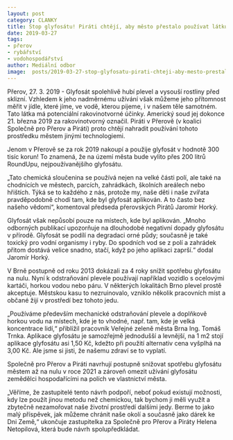 ```yaml
---
layout: post
category: CLANKY
title: Stop glyfosátu! Piráti chtějí, aby město přestalo používat látku, která má potenciální karcinogenní účinky!
date: 2019-03-27
tags: 
- přerov
- rybářství
- vodohospodářství
author: Mediální odbor
image:  posts/2019-03-27-stop-glyfosatu-pirati-chteji-aby-mesto-prestalo-pouzivat-latku-ktera-ma-potencialní-karcinogenni-ucinky.jpg  #751x422 pixelu
---
```

Přerov, 27. 3. 2019 - Glyfosát spolehlivě hubí plevel a vysouší rostliny před sklizní. Vzhledem k jeho nadměrnému užívání však můžeme jeho přítomnost měřit v jídle, které jíme, ve vodě, kterou pijeme, i v našem těle samotném. Tato látka má potenciální rakovinotvorné účinky. Americký soud jej dokonce 21. března 2019 za rakovinotvorný označil.  Piráti v Přerově (v koalici Společně pro Přerov a Piráti) proto chtějí nahradit používání tohoto prostředku městem jinými technologiemi. 

Jenom v Přerově se za rok 2019 nakoupí a použije glyfosát v hodnotě 300 tisíc korun! To znamená, že na území města bude vylito přes 200 litrů RoundUpu, nejpoužívanějšího glyfosátu. 

„Tato chemická sloučenina se používá nejen na velké části polí, ale také na chodnících ve městech, parcích, zahrádkách, školních areálech nebo hřištích. Týká se to každého z nás, protože my, naše děti i naše zvířata pravděpodobně chodí tam, kde byl glyfosát aplikován. A to často bez našeho vědomí“, komentoval předseda přerovských Pirátů Jaromír Horký.

Glyfosát však nepůsobí pouze na místech, kde byl aplikován. „Mnoho odborných publikací upozorňuje na dlouhodobé negativní dopady glyfosátu v přírodě. Glyfosát se podílí na degradaci orné půdy; současně je také toxický pro vodní organismy i ryby. Do spodních vod se z polí a zahrádek přitom dostává velice snadno, stačí, když po jeho aplikaci zaprší.“ dodal Jaromír Horký.

V Brně postupně od roku 2013 dokázali za 4 roky snížit spotřebu glyfosátu na nulu. Nyní k odstraňování plevele používají například vozidlo s ocelovými kartáči, horkou vodou nebo páru. V některých lokalitách Brno plevel prostě akceptuje.  Městskou kasu to nezruinovalo, vzniklo několik pracovních míst a občané žijí v prostředí bez tohoto jedu. 

„Používáme především mechanické odstraňování plevele a doplňkově horkou vodu na místech, kde je to vhodné, např. tam, kde je velká koncentrace lidí,“ přiblížil pracovník Veřejné zeleně města Brna Ing. Tomáš Trnka. Aplikace glyfosátu je samozřejmě jednodušší a levnější, na 1 m2 stojí aplikace glyfosátu asi 1,50 Kč, kdežto při použití alternativ cena vyšplhá na 3,00 Kč. Ale jsme si jisti, že našemu zdraví se to vyplatí.

Společně pro Přerov a Piráti navrhují postupně snižovat spotřebu glyfosátu městem až na nulu v roce 2021 a zároveň omezit užívání glyfosátu zemědělci hospodařícími na polích ve vlastnictví města.

„Věříme, že zastupitelé tento návrh podpoří, neboť pokud existují možnosti, kdy lze použít jinou metodu než chemickou, tak bychom ji měli využít a zbytečně nezamořovat naše životní prostředí dalšími jedy. Berme to jako malý příspěvek, jak můžeme chránit naše okolí a současně jako dárek ke Dni Země,“ ukončuje zastupitelka za Společně pro Přerov a Piráty Helena Netopilová, která bude návrh spolupředkládat.
